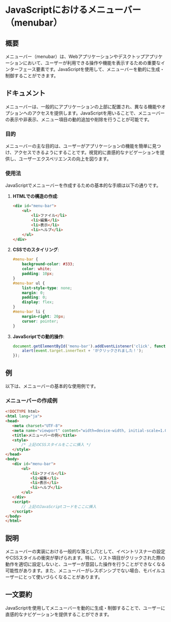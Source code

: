 <!--
Meta Description: # JavaScriptにおけるメニューバー（menubar） ## 概要 メニューバー（menubar）は、Webアプリケーションやデスクトップアプリケーションにおいて、ユーザーが利用できる操作や機能を表示するための重要なインターフェース要素です。JavaScriptを使用して、メニューバーを動的...
Meta Keywords: menu, bar, html, div, style
-->

# JavaScriptにおけるメニューバー（menubar）

## 概要
メニューバー（menubar）は、Webアプリケーションやデスクトップアプリケーションにおいて、ユーザーが利用できる操作や機能を表示するための重要なインターフェース要素です。JavaScriptを使用して、メニューバーを動的に生成・制御することができます。

## ドキュメント
メニューバーは、一般的にアプリケーションの上部に配置され、異なる機能やオプションへのアクセスを提供します。JavaScriptを用いることで、メニューバーの表示や非表示、メニュー項目の動的追加や削除を行うことが可能です。

### 目的
メニューバーの主な目的は、ユーザーがアプリケーションの機能を簡単に見つけ、アクセスできるようにすることです。視覚的に直感的なナビゲーションを提供し、ユーザーエクスペリエンスの向上を図ります。

### 使用法
JavaScriptでメニューバーを作成するための基本的な手順は以下の通りです。

1. **HTMLでの構造の作成**:
   ```html
   <div id="menu-bar">
       <ul>
           <li>ファイル</li>
           <li>編集</li>
           <li>表示</li>
           <li>ヘルプ</li>
       </ul>
   </div>
   ```

2. **CSSでのスタイリング**:
   ```css
   #menu-bar {
       background-color: #333;
       color: white;
       padding: 10px;
   }
   #menu-bar ul {
       list-style-type: none;
       margin: 0;
       padding: 0;
       display: flex;
   }
   #menu-bar li {
       margin-right: 20px;
       cursor: pointer;
   }
   ```

3. **JavaScriptでの動的操作**:
   ```javascript
   document.getElementById('menu-bar').addEventListener('click', function(event) {
       alert(event.target.innerText + 'がクリックされました！');
   });
   ```

## 例
以下は、メニューバーの基本的な使用例です。

### メニューバーの作成例
```html
<!DOCTYPE html>
<html lang="ja">
<head>
   <meta charset="UTF-8">
   <meta name="viewport" content="width=device-width, initial-scale=1.0">
   <title>メニューバーの例</title>
   <style>
       /* 上記のCSSスタイルをここに挿入 */
   </style>
</head>
<body>
   <div id="menu-bar">
       <ul>
           <li>ファイル</li>
           <li>編集</li>
           <li>表示</li>
           <li>ヘルプ</li>
       </ul>
   </div>
   <script>
       // 上記のJavaScriptコードをここに挿入
   </script>
</body>
</html>
```

## 説明
メニューバーの実装における一般的な落とし穴として、イベントリスナーの設定やCSSスタイルの衝突が挙げられます。特に、リスト項目がクリックされた際の動作を適切に設定しないと、ユーザーが意図した操作を行うことができなくなる可能性があります。また、メニューバーがレスポンシブでない場合、モバイルユーザーにとって使いづらくなることがあります。

## 一文要約
JavaScriptを使用してメニューバーを動的に生成・制御することで、ユーザーに直感的なナビゲーションを提供することができます。
